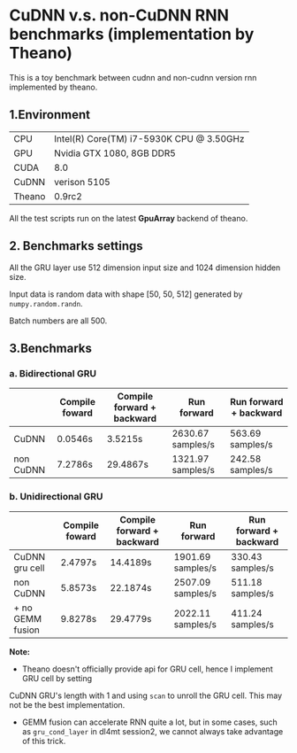 # CuDNN v.s. non-CuDNN RNN benchmarks (implementation by Theano)

This is a toy benchmark between cudnn and non-cudnn version rnn implemented by theano.

## 1.Environment
|        |                                          |
|--------|------------------------------------------|
|   CPU  | Intel(R) Core(TM) i7-5930K CPU @ 3.50GHz |
|   GPU  | Nvidia GTX 1080, 8GB DDR5                |
| CUDA   | 8.0                                      |
| CuDNN  | verison 5105                             |
| Theano | 0.9rc2                                   |

All the test scripts run on the latest **GpuArray** backend of theano. 

## 2. Benchmarks settings

All the GRU layer use 512 dimension input size and 1024 dimension hidden size.

Input data is random data with shape [50, 50, 512] generated by ```numpy.random.randn```.

Batch numbers are all 500.

## 3.Benchmarks

### a. Bidirectional GRU

|           | Compile foward | Compile forward + backward | Run forward       | Run forward + backward |
|-----------|----------------|----------------------------|-------------------|------------------------|
| CuDNN     | 0.0546s        | 3.5215s                    | 2630.67 samples/s | 563.69 samples/s       |
| non CuDNN | 7.2786s        | 29.4867s                   | 1321.97 samples/s | 242.58 samples/s       |

### b. Unidirectional GRU

|                  | Compile foward | Compile forward + backward | Run forward       | Run forward + backward |
|------------------|----------------|----------------------------|-------------------|------------------------|
| CuDNN gru cell   | 2.4797s        | 14.4189s                   | 1901.69 samples/s | 330.43 samples/s       |
| non CuDNN        | 5.8573s        | 22.1874s                   | 2507.09 samples/s | 511.18 samples/s       |
| + no GEMM fusion | 9.8278s        | 29.4779s                   | 2022.11 samples/s | 411.24 samples/s       |

**Note:** 

- Theano doesn't officially provide api for GRU cell, hence I implement GRU cell by setting

CuDNN GRU's length with 1 and using ```scan``` to unroll the GRU cell. This may not be the best implementation.

- GEMM fusion can accelerate RNN quite a lot, but in some cases, such as ```gru_cond_layer```
in dl4mt session2, we cannot always take advantage of this trick. 